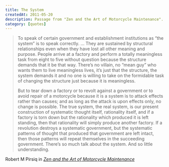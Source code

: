 ```yaml
---
title: The System
createdAt: 2011-05-20
description: Passage from "Zen and the Art of Motorcycle Maintenance".
category: [quotes]
---
```


> To speak of certain government and establishment institutions as “the system” is to speak correctly.
> … They are sustained by structural relationships even when they have lost all other meaning and purpose.
> People arrive at a factory and perform a totally meaningless task from eight to five without question
> because the structure demands that it be that way. There’s no villain, no “mean guy” who wants them to live
> meaningless lives, it’s just that the structure, the system demands it and no one is willing to take on the
> formidable task of changing the structure just because it is meaningless.
>
> But to tear down a factory or to revolt against a government or to avoid repair of a motorcycle because it
> is a system is to attack effects rather than causes; and as long as the attack is upon effects only, no
> change is possible. The true system, the real system, is our present construction of systematic thought
> itself, rationality itself, and if a factory is torn down but the rationality which produced it is left
> standing, then that rationality will simply produce another factory. If a revolution destroys a systematic
> government, but the systematic patterns of thought that produced that government are left intact, then those
> patterns will repeat themselves in the succeeding government. There’s so much talk about the system. And so
> little understanding.

<footer class="blockquote-footer">
Robert M Pirsiq in
<a href="https://en.wikipedia.org/wiki/Zen_and_the_Art_of_Motorcycle_Maintenance">
  <cite title="Zen and the Art of Motorcycle Maintenance"> Zen and the Art of Motorcycle Maintenance </cite>
</a>
</footer>
